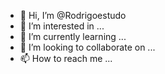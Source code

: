 - 👋 Hi, I’m @Rodrigoestudo
- 👀 I’m interested in ...
- 🌱 I’m currently learning ...
- 💞️ I’m looking to collaborate on ...
- 📫 How to reach me ...

<!---
Rodrigoestudo/Rodrigoestudo is a ✨ special ✨ repository because its `README.md` (this file) appears on your GitHub profile.
You can click the Preview link to take a look at your changes.
--->
